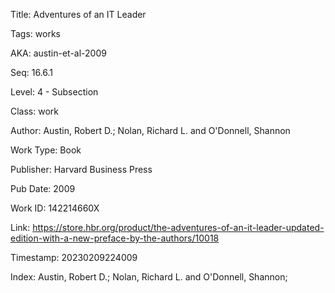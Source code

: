 Title:  Adventures of an IT Leader

Tags:   works

AKA:    austin-et-al-2009

Seq:    16.6.1

Level:  4 - Subsection

Class:  work

Author: Austin, Robert D.; Nolan, Richard L. and O'Donnell, Shannon

Work Type: Book

Publisher: Harvard Business Press

Pub Date: 2009

Work ID: 142214660X

Link:   https://store.hbr.org/product/the-adventures-of-an-it-leader-updated-edition-with-a-new-preface-by-the-authors/10018

Timestamp: 20230209224009

Index:  Austin, Robert D.; Nolan, Richard L. and O'Donnell, Shannon; 
